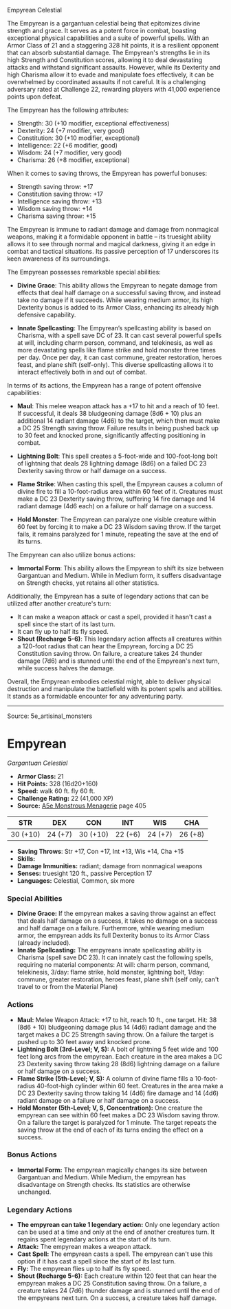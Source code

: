 <MonsterName/>Empyrean</MonsterName>
<CreatureType/>Celestial</CreatureType>

<summary>The Empyrean is a gargantuan celestial being that epitomizes divine strength and grace. It serves as a potent force in combat, boasting exceptional physical capabilities and a suite of powerful spells. With an Armor Class of 21 and a staggering 328 hit points, it is a resilient opponent that can absorb substantial damage. The Empyrean's strengths lie in its high Strength and Constitution scores, allowing it to deal devastating attacks and withstand significant assaults. However, while its Dexterity and high Charisma allow it to evade and manipulate foes effectively, it can be overwhelmed by coordinated assaults if not careful. It is a challenging adversary rated at Challenge 22, rewarding players with 41,000 experience points upon defeat.</summary>

<detail>

The Empyrean has the following attributes: 

- Strength: 30 (+10 modifier, exceptional effectiveness)
- Dexterity: 24 (+7 modifier, very good)
- Constitution: 30 (+10 modifier, exceptional)
- Intelligence: 22 (+6 modifier, good)
- Wisdom: 24 (+7 modifier, very good)
- Charisma: 26 (+8 modifier, exceptional)

When it comes to saving throws, the Empyrean has powerful bonuses:

- Strength saving throw: +17
- Constitution saving throw: +17
- Intelligence saving throw: +13
- Wisdom saving throw: +14
- Charisma saving throw: +15

The Empyrean is immune to radiant damage and damage from nonmagical weapons, making it a formidable opponent in battle – its truesight ability allows it to see through normal and magical darkness, giving it an edge in combat and tactical situations. Its passive perception of 17 underscores its keen awareness of its surroundings.

The Empyrean possesses remarkable special abilities:

- **Divine Grace**: This ability allows the Empyrean to negate damage from effects that deal half damage on a successful saving throw, and instead take no damage if it succeeds. While wearing medium armor, its high Dexterity bonus is added to its Armor Class, enhancing its already high defensive capability.

- **Innate Spellcasting**: The Empyrean’s spellcasting ability is based on Charisma, with a spell save DC of 23. It can cast several powerful spells at will, including charm person, command, and telekinesis, as well as more devastating spells like flame strike and hold monster three times per day. Once per day, it can cast commune, greater restoration, heroes feast, and plane shift (self-only). This diverse spellcasting allows it to interact effectively both in and out of combat.

In terms of its actions, the Empyrean has a range of potent offensive capabilities:

- **Maul**: This melee weapon attack has a +17 to hit and a reach of 10 feet. If successful, it deals 38 bludgeoning damage (8d6 + 10) plus an additional 14 radiant damage (4d6) to the target, which then must make a DC 25 Strength saving throw. Failure results in being pushed back up to 30 feet and knocked prone, significantly affecting positioning in combat.

- **Lightning Bolt**: This spell creates a 5-foot-wide and 100-foot-long bolt of lightning that deals 28 lightning damage (8d6) on a failed DC 23 Dexterity saving throw or half damage on a success.

- **Flame Strike**: When casting this spell, the Empyrean causes a column of divine fire to fill a 10-foot-radius area within 60 feet of it. Creatures must make a DC 23 Dexterity saving throw, suffering 14 fire damage and 14 radiant damage (4d6 each) on a failure or half damage on a success.

- **Hold Monster**: The Empyrean can paralyze one visible creature within 60 feet by forcing it to make a DC 23 Wisdom saving throw. If the target fails, it remains paralyzed for 1 minute, repeating the save at the end of its turns.

The Empyrean can also utilize bonus actions:

- **Immortal Form**: This ability allows the Empyrean to shift its size between Gargantuan and Medium. While in Medium form, it suffers disadvantage on Strength checks, yet retains all other statistics.

Additionally, the Empyrean has a suite of legendary actions that can be utilized after another creature's turn:

- It can make a weapon attack or cast a spell, provided it hasn't cast a spell since the start of its last turn.
- It can fly up to half its fly speed.
- **Shout (Recharge 5-6)**: This legendary action affects all creatures within a 120-foot radius that can hear the Empyrean, forcing a DC 25 Constitution saving throw. On failure, a creature takes 24 thunder damage (7d6) and is stunned until the end of the Empyrean's next turn, while success halves the damage.

Overall, the Empyrean embodies celestial might, able to deliver physical destruction and manipulate the battlefield with its potent spells and abilities. It stands as a formidable encounter for any adventuring party.</detail>



---

Source: 5e_artisinal_monsters

# Empyrean

*Gargantuan* *Celestial*

- **Armor Class:** 21
- **Hit Points:** 328 (16d20+160)
- **Speed:** walk 60 ft. fly 60 ft.
- **Challenge Rating:** 22 (41,000 XP)
- **Source:** [A5e Monstrous Menagerie](https://enpublishingrpg.com/products/level-up-monstrous-menagerie-a5e) page 405

| STR | DEX | CON | INT | WIS | CHA |
| --- | --- | --- | --- | --- | --- |
| 30 (+10) | 24 (+7) | 30 (+10) | 22 (+6) | 24 (+7) | 26 (+8) |

- **Saving Throws**: Str +17, Con +17, Int +13, Wis +14, Cha +15
- **Skills:** 
- **Damage Immunities:** radiant; damage from nonmagical weapons
- **Senses:** truesight 120 ft., passive Perception 17
- **Languages:** Celestial, Common, six more

### Special Abilities

- **Divine Grace:** If the empyrean makes a saving throw against an effect that deals half damage on a success, it takes no damage on a success and half damage on a failure. Furthermore, while wearing medium armor, the empyrean adds its full Dexterity bonus to its Armor Class (already included).
- **Innate Spellcasting:** The empyreans innate spellcasting ability is Charisma (spell save DC 23). It can innately cast the following spells, requiring no material components: At will: charm person, command, telekinesis, 3/day: flame strike, hold monster, lightning bolt, 1/day: commune, greater restoration, heroes feast, plane shift (self only, can't travel to or from the Material Plane)

### Actions

- **Maul:** Melee Weapon Attack: +17 to hit, reach 10 ft., one target. Hit: 38 (8d6 + 10) bludgeoning damage plus 14 (4d6) radiant damage  and the target makes a DC 25 Strength saving throw. On a failure  the target is pushed up to 30 feet away and knocked prone.
- **Lightning Bolt (3rd-Level; V, S):** A bolt of lightning 5 feet wide and 100 feet long arcs from the empyrean. Each creature in the area makes a DC 23 Dexterity saving throw  taking 28 (8d6) lightning damage on a failure or half damage on a success.
- **Flame Strike (5th-Level; V, S):** A column of divine flame fills a 10-foot-radius  40-foot-high cylinder within 60 feet. Creatures in the area make a DC 23 Dexterity saving throw  taking 14 (4d6) fire damage and 14 (4d6) radiant damage on a failure or half damage on a success.
- **Hold Monster (5th-Level; V, S, Concentration):** One creature the empyrean can see within 60 feet makes a DC 23 Wisdom saving throw. On a failure  the target is paralyzed for 1 minute. The target repeats the saving throw at the end of each of its turns  ending the effect on a success.

### Bonus Actions

- **Immortal Form:** The empyrean magically changes its size between Gargantuan and Medium. While Medium, the empyrean has disadvantage on Strength checks. Its statistics are otherwise unchanged.



### Legendary Actions

- **The empyrean can take 1 legendary action:** Only one legendary action can be used at a time and only at the end of another creatures turn. It regains spent legendary actions at the start of its turn.
- **Attack:** The empyrean makes a weapon attack.
- **Cast Spell:** The empyrean casts a spell. The empyrean can't use this option if it has cast a spell since the start of its last turn.
- **Fly:** The empyrean flies up to half its fly speed.
- **Shout (Recharge 5-6):** Each creature within 120 feet that can hear the empyrean makes a DC 25 Constitution saving throw. On a failure, a creature takes 24 (7d6) thunder damage and is stunned until the end of the empyreans next turn. On a success, a creature takes half damage.


